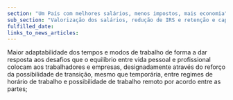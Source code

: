 ```yaml
---
section: "Um País com melhores salários, menos impostos, mais economia"
sub_section: "Valorização dos salários, redução de IRS e retenção e captação de talento"
fulfilled_date:
links_to_news_articles:
---
```


Maior adaptabilidade dos tempos e modos de trabalho de forma a dar resposta aos desafios que o equilíbrio entre vida pessoal e profissional colocam aos trabalhadores e empresas, designadamente através do reforço da possibilidade de transição, mesmo que temporária, entre regimes de horário de trabalho e possibilidade de trabalho remoto por acordo entre as partes;
